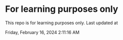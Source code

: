 # For learning purposes only
This repo is for learning purposes only.
Last updated at

Friday, February 16, 2024 2:11:16 AM

